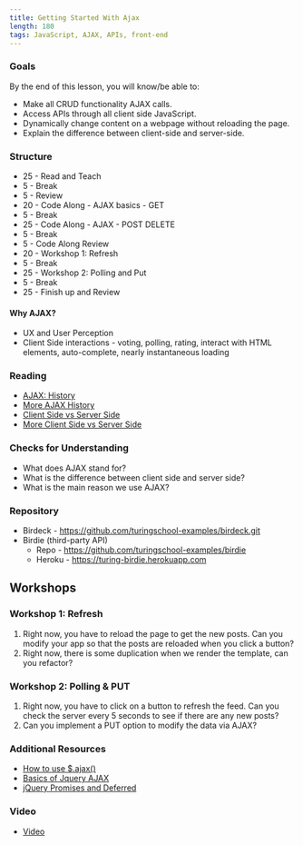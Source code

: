 ```yaml
---
title: Getting Started With Ajax
length: 180
tags: JavaScript, AJAX, APIs, front-end
---
```


### Goals

By the end of this lesson, you will know/be able to:

* Make all CRUD functionality AJAX calls.
* Access APIs through all client side JavaScript.
* Dynamically change content on a webpage without reloading the page.
* Explain the difference between client-side and server-side.

### Structure

* 25 - Read and Teach
* 5 - Break
* 5 - Review
* 20 - Code Along - AJAX basics - GET
* 5 - Break
* 25 - Code Along - AJAX - POST DELETE
* 5 - Break
* 5 - Code Along Review
* 20 - Workshop 1: Refresh
* 5 - Break
* 25 - Workshop 2: Polling and Put
* 5 - Break
* 25 - Finish up and Review

#### Why AJAX?

* UX and User Perception
* Client Side interactions - voting, polling, rating, interact with HTML elements, auto-complete, nearly instantaneous loading


### Reading

* [AJAX: History](http://www.phpasks.com/articles/historyajax.html)
* [More AJAX History](http://www.softwareengineerinsider.com/programming-languages/ajax.html#context/api/listings/prefilter)
* [Client Side vs Server Side](http://www.codeconquest.com/website/client-side-vs-server-side/)
* [More Client Side vs Server Side](http://skillcrush.com/2012/07/30/client-side-vs-server-side/)


### Checks for Understanding

* What does AJAX stand for?
* What is the difference between client side and server side?
* What is the main reason we use AJAX?


### Repository

* Birdeck - https://github.com/turingschool-examples/birdeck.git
* Birdie (third-party API)
  * Repo - https://github.com/turingschool-examples/birdie
  * Heroku - https://turing-birdie.herokuapp.com

## Workshops

### Workshop 1: Refresh

1. Right now, you have to reload the page to get the new posts. Can you modify your app so that the posts are reloaded when you click a button?
2. Right now, there is some duplication when we render the template, can you refactor?

### Workshop 2: Polling & PUT

1. Right now, you have to click on a button to refresh the feed. Can you check the server every 5 seconds to see if there are any new posts?
2. Can you implement a PUT option to modify the data via AJAX?

### Additional Resources

* [How to use $.ajax()](http://www.sitepoint.com/use-jquerys-ajax-function/)
* [Basics of Jquery AJAX](http://www.i-programmer.info/programming/jquery/8895-getting-started-with-jquery-ajax-the-basics.html)
* [jQuery Promises and Deferred](http://www.i-programmer.info/programming/jquery/4788-jquery-promises-a-deferred.html)

### Video

* [Video](https://vimeo.com/131025914)
